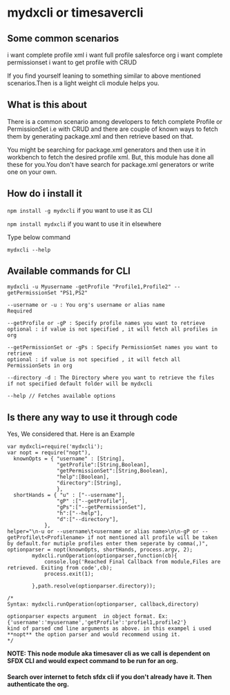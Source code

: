 # mydxcli or timesavercli

## Some common scenarios
i want complete profile xml
i want full profile salesforce org
i want complete permissionset
i want to get profile with CRUD

If you find yourself leaning to something similar to above mentioned scenarios.Then is a light weight cli module helps you.

## What is this about

There is a common scenario among developers to fetch complete Profile or PermissionSet i.e with CRUD and there are couple of known ways to fetch them by generating package.xml and then retrieve based on that.

You might be searching for package.xml generators and then use it in workbench to fetch the desired profile xml. But, this module has done all these for you.You don't have search for package.xml generators or write one on your own.



## How do i install it

`npm install -g mydxcli`
if you want to use it as CLI

`npm install mydxcli`
if you want to use it in elsewhere

Type below command

`mydxcli --help`

## Available commands for CLI

```
mydxcli -u Myusername -getProfile "Profile1,Profile2" --getPermissionSet "PS1,PS2"

--username or -u : You org's username or alias name
Required

--getProfile or -gP : Specify profile names you want to retrieve
optional : if value is not specified , it will fetch all profiles in org

--getPermissionSet or -gPs : Specify PermissionSet names you want to retrieve
optional : if value is not specified , it will fetch all PermissionSets in org

--directory -d : The Directory where you want to retrieve the files
if not specified default folder will be mydxcli

--help // Fetches available options
```

## Is there any way to use it through code

Yes, We considered that. Here is an Example

```
var mydxcli=require('mydxcli');
var nopt = require("nopt"),
  knownOpts = { "username" : [String],
                "getProfile":[String,Boolean],
				"getPermissionSet":[String,Boolean],
                "help":[Boolean],
				"directory":[String],
                },
  shortHands = { "u" : ["--username"],
                "gP" :["--getProfile"],
				"gPs":["--getPermissionSet"],
                "h":["--help"],
				"d":["--directory"],
            },
helper="\n-u or --username\t<username or alias name>\n\n-gP or --getProfile\t<Profilename> if not mentioned all profile will be taken by default.for mutiple profiles enter them seperate by comma(,)",
optionparser = nopt(knownOpts, shortHands, process.argv, 2);
		mydxcli.runOperation(optionparser,function(cb){
			console.log('Reached Final Callback from module,Files are retrieved. Exiting from code',cb);
			process.exit(1);
			
		},path.resolve(optionparser.directory));
		
/*
Syntax: mydxcli.runOperation(optionparser, callback,directory)

optionparser expects argument  in object format. Ex: {'username':'myusername','getProfile':'profiel1,profile2'}
kind of parsed cmd line arguments as above. in this exampel i used **nopt** the option parser and would recommend using it.
*/
```

**NOTE: This node module aka timesaver cli as we call is dependent on SFDX CLI and would expect command to be run for an org.**

#### Search over internet to fetch sfdx cli if you don't already have it. Then authenticate the org.
